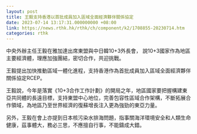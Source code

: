 ```yaml
---
layout: post
title: 王毅支持香港以首批成員加入區域全面經濟夥伴關係協定
date: 2023-07-14 13:17:31.000000000 +08:00
link: https://news.rthk.hk/rthk/ch/component/k2/1708855-20230714.htm
categories: rthk
---
```


中央外辦主任王毅在雅加達出席東盟與中日韓10+3外長會， 說10+3國家作為地區主要經濟體，理應加強團結，密切合作，共迎挑戰。

王毅提出加快推動區域一體化進程，支持香港作為首批成員加入區域全面經濟夥伴關係協定RCEP。

王毅說，今年是落實《10+3合作工作計劃》的開局之年，地區國家要把握構建東亞共同體的長遠目標，支持東盟中心地位，完善包容性區域合作架構，不斷拓展合作領域，為地區乃至世界經濟的復蘇增長注入更為強勁的東亞力量。

另外，王毅在會上亦提到日本核污染水排海問題，指事關海洋環境安全和人類生命健康，茲事體大，務必三思，不應擅自行事，不能鑄成大錯。
